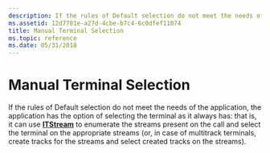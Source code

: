 ```yaml
---
description: If the rules of Default selection do not meet the needs of the application, the application has the option of selecting the terminal manually.
ms.assetid: 12d7781e-a27d-4cbe-b7c4-6c0dfef11074
title: Manual Terminal Selection
ms.topic: reference
ms.date: 05/31/2018
---
```


# Manual Terminal Selection

If the rules of Default selection do not meet the needs of the application, the application has the option of selecting the terminal as it always has: that is, it can use [**ITStream**](/windows/win32/api/tapi3if/nn-tapi3if-itstream) to enumerate the streams present on the call and select the terminal on the appropriate streams (or, in case of multitrack terminals, create tracks for the streams and select created tracks on the streams).

 

 
